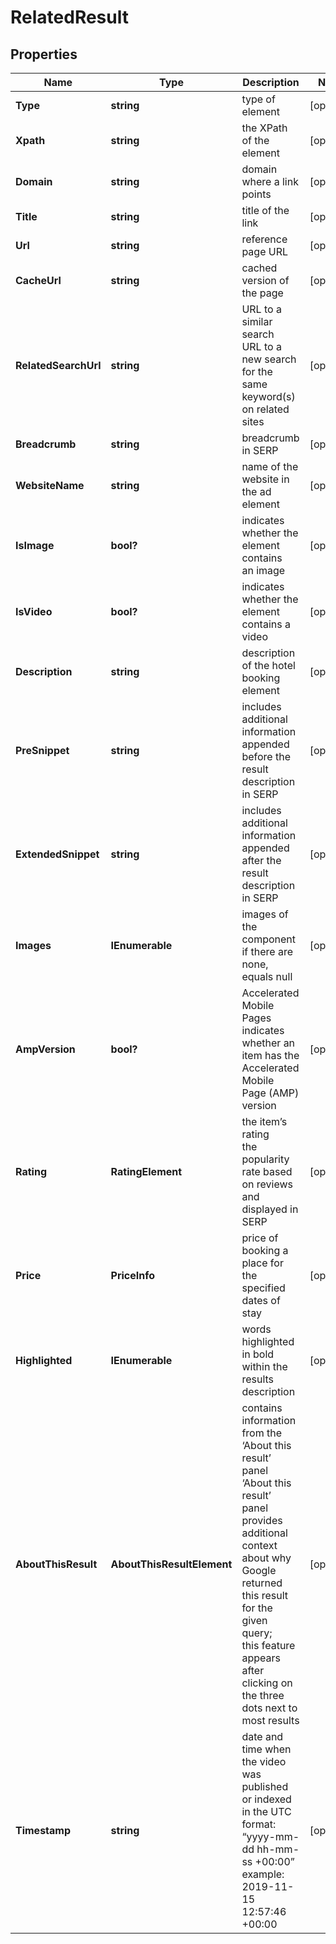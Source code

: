 # RelatedResult


## Properties

| Name | Type | Description | Notes |
|------------ | ------------- | ------------- | -------------|
**Type** | **string** | type of element |[optional]|
**Xpath** | **string** | the XPath of the element |[optional]|
**Domain** | **string** | domain where a link points |[optional]|
**Title** | **string** | title of the link |[optional]|
**Url** | **string** | reference page URL |[optional]|
**CacheUrl** | **string** | cached version of the page |[optional]|
**RelatedSearchUrl** | **string** | URL to a similar search<br>URL to a new search for the same keyword(s) on related sites |[optional]|
**Breadcrumb** | **string** | breadcrumb in SERP |[optional]|
**WebsiteName** | **string** | name of the website in the ad element |[optional]|
**IsImage** | **bool?** | indicates whether the element contains an image |[optional]|
**IsVideo** | **bool?** | indicates whether the element contains a video |[optional]|
**Description** | **string** | description of the hotel booking element |[optional]|
**PreSnippet** | **string** | includes additional information appended before the result description in SERP |[optional]|
**ExtendedSnippet** | **string** | includes additional information appended after the result description in SERP |[optional]|
**Images** | **IEnumerable<AiModeImagesElement>** | images of the component<br>if there are none, equals null |[optional]|
**AmpVersion** | **bool?** | Accelerated Mobile Pages<br>indicates whether an item has the Accelerated Mobile Page (AMP) version |[optional]|
**Rating** | **RatingElement** | the item’s rating <br>the popularity rate based on reviews and displayed in SERP |[optional]|
**Price** | **PriceInfo** | price of booking a place for the specified dates of stay |[optional]|
**Highlighted** | **IEnumerable<string>** | words highlighted in bold within the results description |[optional]|
**AboutThisResult** | **AboutThisResultElement** | contains information from the ‘About this result’ panel<br>‘About this result’ panel provides additional context about why Google returned this result for the given query;<br>this feature appears after clicking on the three dots next to most results |[optional]|
**Timestamp** | **string** | date and time when the video was published or indexed<br>in the UTC format: “yyyy-mm-dd hh-mm-ss +00:00”<br>example:<br>2019-11-15 12:57:46 +00:00 |[optional]|